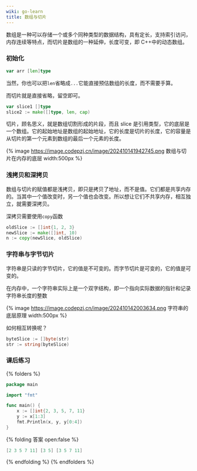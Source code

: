 ```yaml
---
wiki: go-learn
title: 数组与切片
---
```


数组是一种可以存储一个或多个同种类型的数据结构，具有定长，支持索引访问，内存连续等特点，而切片是数组的一种延伸，长度可变，即 C++中的动态数组。

### 初始化

```go
var arr [len]type
```

当然，你也可以把`len`省略成`...`它能直接预估数组的长度，而不需要手算。

而切片就是直接省略，留空即可。

```go
var slice1 []type
slice2 := make([]type, len, cap)
```

切片，顾名思义，就是数组切割形成的片段，而且 slice 是引用类型，它的底层是一个数组。它的起始地址是数组的起始地址，它的长度是切片的长度，它的容量是从切片的第一个元素到数组的最后一个元素的长度。

{% image https://image.codepzj.cn/image/202410141942745.png 数组与切片在内存的底层 width:500px %}

### 浅拷贝和深拷贝

数组与切片的赋值都是浅拷贝，即只是拷贝了地址，而不是值。它们都是共享内存的。当其中一个值改变时，另一个值也会改变。所以想让它们不共享内存，相互独立，就需要深拷贝。

深拷贝需要使用`copy`函数

```go
oldSlice := []int{1, 2, 3}
newSlice := make([]int, 10)
n := copy(newSlice, oldSlice)
```

### 字符串与字节切片

字符串是只读的字节切片，它的值是不可变的。而字节切片是可变的，它的值是可变的。

在内存中，一个字符串实际上是一个双字结构，即一个指向实际数据的指针和记录字符串长度的整数

{% image https://image.codepzj.cn/image/202410142003634.png 字符串的底层原理 width:500px %}

如何相互转换呢？

```go
byteSlice := []byte(str)
str := string(byteSlice)
```

### 课后练习

{% folders %}

<!-- folder 题目1 -->

```go
package main

import "fmt"

func main() {
	x := []int{2, 3, 5, 7, 11}
	y := x[1:3]
	fmt.Println(x, y, y[0:4])
}
```

{% folding 答案 open:false %}

```go
[2 3 5 7 11] [3 5] [3 5 7 11]
```

{% endfolding %}
{% endfolders %}
